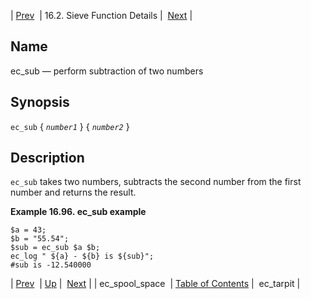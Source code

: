 | [Prev](sieve.ref.ec_spool_space)  | 16.2. Sieve Function Details |  [Next](sieve.ref.ec_tarpit.php) |

<a name="sieve.ref.ec_sub"></a>
## Name

ec_sub — perform subtraction of two numbers

## Synopsis

`ec_sub` { *`number1`* } { *`number2`* }

<a name="idp30602512"></a>
## Description

`ec_sub` takes two numbers, subtracts the second number from the first number and returns the result.

<a name="example.ec_sub"></a>

**Example 16.96. ec_sub example**

```
$a = 43;
$b = "55.54";
$sub = ec_sub $a $b;
ec_log " ${a} - ${b} is ${sub}";
#sub is -12.540000
```

| [Prev](sieve.ref.ec_spool_space)  | [Up](sieve.ref.files.php) |  [Next](sieve.ref.ec_tarpit.php) |
| ec_spool_space  | [Table of Contents](index) |  ec_tarpit |
